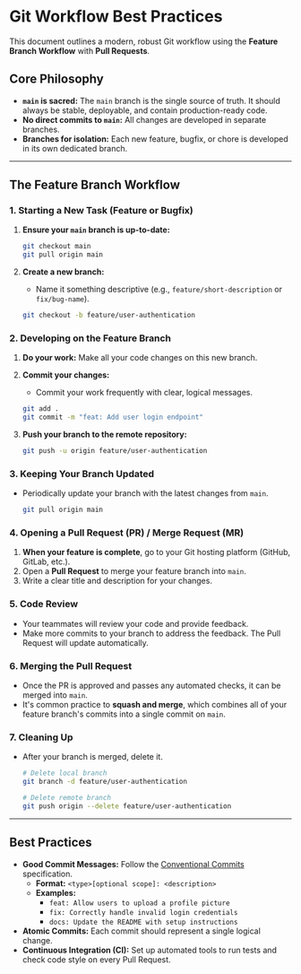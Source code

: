 # Git Workflow Best Practices

This document outlines a modern, robust Git workflow using the **Feature Branch Workflow** with **Pull Requests**.

## Core Philosophy

- **`main` is sacred:** The `main` branch is the single source of truth. It should always be stable, deployable, and contain production-ready code.
- **No direct commits to `main`:** All changes are developed in separate branches.
- **Branches for isolation:** Each new feature, bugfix, or chore is developed in its own dedicated branch.

---

## The Feature Branch Workflow

### 1. Starting a New Task (Feature or Bugfix)

1.  **Ensure your `main` branch is up-to-date:**

    ```bash
    git checkout main
    git pull origin main
    ```

2.  **Create a new branch:**
    - Name it something descriptive (e.g., `feature/short-description` or `fix/bug-name`).
    ```bash
    git checkout -b feature/user-authentication
    ```

### 2. Developing on the Feature Branch

1.  **Do your work:** Make all your code changes on this new branch.

2.  **Commit your changes:**
    - Commit your work frequently with clear, logical messages.

    ```bash
    git add .
    git commit -m "feat: Add user login endpoint"
    ```

3.  **Push your branch to the remote repository:**
    ```bash
    git push -u origin feature/user-authentication
    ```

### 3. Keeping Your Branch Updated

- Periodically update your branch with the latest changes from `main`.
  ```bash
  git pull origin main
  ```

### 4. Opening a Pull Request (PR) / Merge Request (MR)

1.  **When your feature is complete**, go to your Git hosting platform (GitHub, GitLab, etc.).
2.  Open a **Pull Request** to merge your feature branch into `main`.
3.  Write a clear title and description for your changes.

### 5. Code Review

- Your teammates will review your code and provide feedback.
- Make more commits to your branch to address the feedback. The Pull Request will update automatically.

### 6. Merging the Pull Request

- Once the PR is approved and passes any automated checks, it can be merged into `main`.
- It's common practice to **squash and merge**, which combines all of your feature branch's commits into a single commit on `main`.

### 7. Cleaning Up

- After your branch is merged, delete it.

  ```bash
  # Delete local branch
  git branch -d feature/user-authentication

  # Delete remote branch
  git push origin --delete feature/user-authentication
  ```

---

## Best Practices

- **Good Commit Messages:** Follow the [Conventional Commits](https://www.conventionalcommits.org/) specification.
  - **Format:** `<type>[optional scope]: <description>`
  - **Examples:**
    - `feat: Allow users to upload a profile picture`
    - `fix: Correctly handle invalid login credentials`
    - `docs: Update the README with setup instructions`
- **Atomic Commits:** Each commit should represent a single logical change.
- **Continuous Integration (CI):** Set up automated tools to run tests and check code style on every Pull Request.
